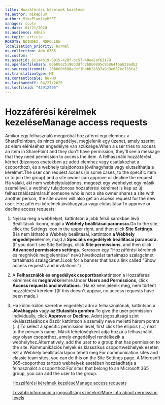 ```yaml
---
title: Hozzáférési kérelmek kezelése
ms.author: mikeplum
author: MikePlumleyMSFT
manager: scotv
ms.date: 04/21/2020
ms.audience: Admin
ms.topic: article
ROBOTS: NOINDEX, NOFOLLOW
localization_priority: Normal
ms.collection: Adm_O365
ms.custom: ''
ms.assetid: 6c1a4b19-5915-428f-bc57-40ee2af62178
ms.openlocfilehash: 66b00625190bddfc2b060895c9b864f6a839adb2
ms.sourcegitcommit: 286000b588adef1bbbb28337a9d9e087ec783fa2
ms.translationtype: MT
ms.contentlocale: hu-HU
ms.lasthandoff: 04/27/2020
ms.locfileid: "43912405"
---
```

# <a name="manage-access-requests"></a><span data-ttu-id="7e420-102">Hozzáférési kérelmek kezelése</span><span class="sxs-lookup"><span data-stu-id="7e420-102">Manage access requests</span></span>

<span data-ttu-id="7e420-103">Amikor egy felhasználó megpróbál hozzáférni egy elemhez a SharePointban, és nincs engedélye, megjelenik egy üzenet, amely szerint az elem eléréséhez engedélyre van szüksége.</span><span class="sxs-lookup"><span data-stu-id="7e420-103">When a user tries to access an item in SharePoint and they don't have permission, they'll see a message that they need permission to access the item.</span></span> <span data-ttu-id="7e420-104">A felhasználó hozzáférést kérhet (bizonyos esetekben az adott elemhez vagy csatlakozhat a csoporthoz), és a webhely tulajdonosa jóváhagyhatja vagy elutasíthatja a kérelmet.</span><span class="sxs-lookup"><span data-stu-id="7e420-104">The user can request access (in some cases, to the specific item or to join the group) and a site owner can approve or decline the request.</span></span> <span data-ttu-id="7e420-105">Ha valaki, aki nem webhelytulajdonos, megoszt egy webhelyet egy másik személlyel, a webhely tulajdonosa hozzáférési kérelmet is kap az új felhasználószámára.</span><span class="sxs-lookup"><span data-stu-id="7e420-105">If someone who is not a site owner shares a site with another person, the site owner will also get an access request for the new user.</span></span> <span data-ttu-id="7e420-106">Hozzáférési kérelmek jóváhagyása vagy elutasítása:</span><span class="sxs-lookup"><span data-stu-id="7e420-106">To approve or decline access requests:</span></span>
  
1. <span data-ttu-id="7e420-107">Nyissa meg a webhelyet, kattintson a jobb felső sarokban lévő Beállítások ikonra, majd a **Webhely beállításai parancsra.**</span><span class="sxs-lookup"><span data-stu-id="7e420-107">Go to the site, click the Settings icon in the upper right, and then click **Site Settings**.</span></span> <span data-ttu-id="7e420-108">(Ha nem látható a Webhely beállításai, kattintson **a Webhely engedélyei**elemre, majd a **Speciális engedélyek beállításai parancsra.**</span><span class="sxs-lookup"><span data-stu-id="7e420-108">(If you don't see Site Settings, click **Site permissions**, and then click **Advanced permissions settings**.</span></span> <span data-ttu-id="7e420-109">Keressen egy "Hozzáférési kérelmek és meghívók megjelenítése" nevű hivatkozást tartalmazó szalagcímet tartalmazó szalagcímet.)</span><span class="sxs-lookup"><span data-stu-id="7e420-109">Look for a banner that has a link called "Show access requests and invitations.")</span></span>
    
2. <span data-ttu-id="7e420-110">A **Felhasználók és engedélyek csoportban**kattintson a Hozzáférési kérelmek és **meghívók**elemre.</span><span class="sxs-lookup"><span data-stu-id="7e420-110">Under **Users and Permissions**, click **Access requests and invitations**.</span></span> <span data-ttu-id="7e420-111">(Ha ez nem jelenik meg, nem történt hozzáférési kérelem.)</span><span class="sxs-lookup"><span data-stu-id="7e420-111">(If this doesn't appear, no access requests have been made.)</span></span>
    
3. <span data-ttu-id="7e420-112">Ha külön-külön szeretne engedélyt adni a felhasználónak, kattintson a **Jóváhagyás** vagy **az Elutasítás gombra.**</span><span class="sxs-lookup"><span data-stu-id="7e420-112">To give the user permission individually, click **Approve** or **Decline**.</span></span> <span data-ttu-id="7e420-113">Adott jogosultsági szint kiválasztásához először kattintson a személy neve melletti három pontra (...).</span><span class="sxs-lookup"><span data-stu-id="7e420-113">To select a specific permission level, first click the ellipsis (...) next to the person's name.</span></span> <span data-ttu-id="7e420-114">Másik lehetőségként adja hozzá a felhasználót egy olyan csoporthoz, amely engedéllyel rendelkezik a webhelyhez.</span><span class="sxs-lookup"><span data-stu-id="7e420-114">Alternatively, add the user to a group that has permission to the site.</span></span> <span data-ttu-id="7e420-115">Kommunikációs helyek és klasszikus csoportwebhelyek esetén ezt a Webhely beállításai lapon teheti meg.</span><span class="sxs-lookup"><span data-stu-id="7e420-115">For communication sites and classic team sites, you can do this on the Site Settings page.</span></span> <span data-ttu-id="7e420-116">A Microsoft 365-csoporthoz tartozó webhelyek esetében hozzáadhatja a felhasználót a csoporthoz.</span><span class="sxs-lookup"><span data-stu-id="7e420-116">For sites that belong to an Microsoft 365 group, you can add the user to the group.</span></span>
    
    [<span data-ttu-id="7e420-117">Hozzáférési kérelmek kezelése</span><span class="sxs-lookup"><span data-stu-id="7e420-117">Manage access requests </span></span>](https://go.microsoft.com/fwlink/?linkid=2008747)
    
    [<span data-ttu-id="7e420-118">További információ a jogosultsági szintekről</span><span class="sxs-lookup"><span data-stu-id="7e420-118">More info about permission levels</span></span>](https://go.microsoft.com/fwlink/?linkid=867071)
    

